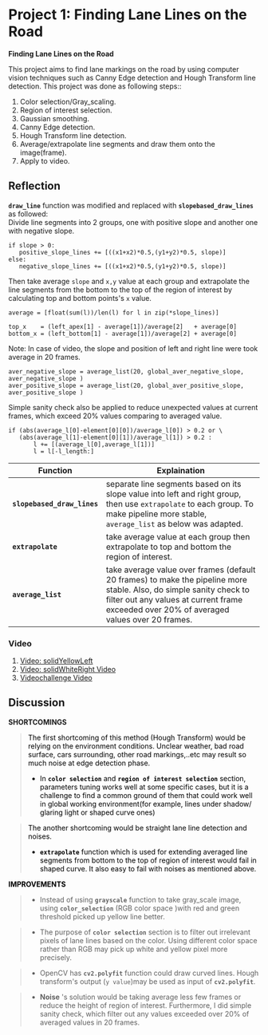 ﻿
# **Project 1: Finding Lane Lines on the Road** 

**Finding Lane Lines on the Road**

This project aims to find lane markings on the road  by using computer vision techniques such as Canny Edge detection and Hough Transform line detection.
This project was done as following steps::
1. Color selection/Gray_scaling.
1. Region of interest selection.
1. Gaussian smoothing.
1. Canny Edge detection.
1. Hough Transform line detection.
1. Average/extrapolate line segments and draw them onto the image(frame).
1. Apply to video.


[//]: # (Image References)

[image1]: ./helper_functions_used.png "helper_functions_used"
[image2]: ./draw_line_improved.png "draw_line improved"

## Reflection

**`draw_line`** function was modified and replaced with **`slopebased_draw_lines`** as followed:<br>
Divide line segments into 2 groups, one with positive slope and another one with negative slope. 
```
if slope > 0:
   positive_slope_lines += [((x1+x2)*0.5,(y1+y2)*0.5, slope)]
else:
   negative_slope_lines += [((x1+x2)*0.5,(y1+y2)*0.5, slope)]
```
 Then take average `slope` and `x,y` value at each group and extrapolate the line segments from the bottom to the top of the region of interest by calculating top and bottom points's `x` value.<br>
```
average = [float(sum(l))/len(l) for l in zip(*slope_lines)]
```
```
top_x    = (left_apex[1] - average[1])/average[2]   + average[0]
bottom_x = (left_bottom[1] - average[1])/average[2] + average[0]
```
 Note: In case of video, the slope and position of left and right line were took average in 20 frames.
```
aver_negative_slope = average_list(20, global_aver_negative_slope, aver_negative_slope )
aver_positive_slope = average_list(20, global_aver_positive_slope, aver_positive_slope )
```
Simple sanity check also be applied to reduce unexpected values at current frames, which exceed 20% values comparing to averaged value.
```
if (abs(average_l[0]-element[0][0])/average_l[0]) > 0.2 or \
   (abs(average_l[1]-element[0][1])/average_l[1]) > 0.2 :
       l += [(average_l[0],average_l[1])]
       l = l[-l_length:]
```
Function                    |Explaination
--------                   | ---
**`slopebased_draw_lines`**| separate line segments based on its slope value into left and right group, then use `extrapolate` to each group. To make pipeline more stable, `average_list` as below was adapted.
**`extrapolate`**          |take average value at each group then extrapolate to top and bottom the region of interest. 
**`average_list`**         |take average value over frames (default 20 frames) to make the pipeline more stable. Also, do simple sanity check to filter out any values at current frame exceeded over 20% of averaged values over 20 frames.
                
### Video
1. [Video: solidYellowLeft](https://youtu.be/VCLtHHBUPZA)
1. [Video: solidWhiteRight Video](https://youtu.be/tFdcKgX3r5c)
1. [Videochallenge Video](https://youtu.be/RUNxUG4AucU)

## Discussion
**SHORTCOMINGS**
>   <font color='black'> The first shortcoming of this method (Hough Transform) would be relying on the environment conditions. Unclear weather, bad road surface, cars surrounding, other road markings,..etc  may result so much noise at edge detection phase. 
>   -  In **`color selection`** and **`region of interest selection`** section, parameters tuning works well at some specific cases, but it is a challenge to find a common ground of them that could work well in global working environment(for example, lines under shadow/ glaring light or shaped curve ones)

>   <font color='black'> The another shortcoming  would be straight lane line detection and noises. 
>   -  **`extrapolate`** function which is used for extending averaged line segments from bottom to the top of region of interest would fail in shaped curve. It also easy to fail with noises as mentioned above. 

**IMPROVEMENTS**
>   -  Instead of using **`grayscale`** function to take gray_scale image, using **`color_selection`** (RGB color space )with red and green threshold picked up yellow line better. 

>   -  The purpose of **`color selection`** section is to filter out irrelevant pixels of lane lines based on the color. Using different color space rather than RGB may pick up white and yellow pixel more precisely.

>  -  OpenCV has **`cv2.polyfit`** function could draw curved lines. Hough transform's  output (`y value`)may be used as input of  **`cv2.polyfit`**.

>  - **Noise** 's solution  would be taking average less few frames or reduce the height of region of interest. Furthermore, I did simple sanity check, which filter out any values exceeded over 20% of averaged values in 20 frames. 
<!--stackedit_data:
eyJoaXN0b3J5IjpbNzQxMzUwNjcwXX0=
-->